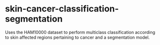 # skin-cancer-classification-segmentation
Uses the HAM10000 dataset to perform multiclass classification according to skin affected regions pertaining to cancer and a segmentation model.
